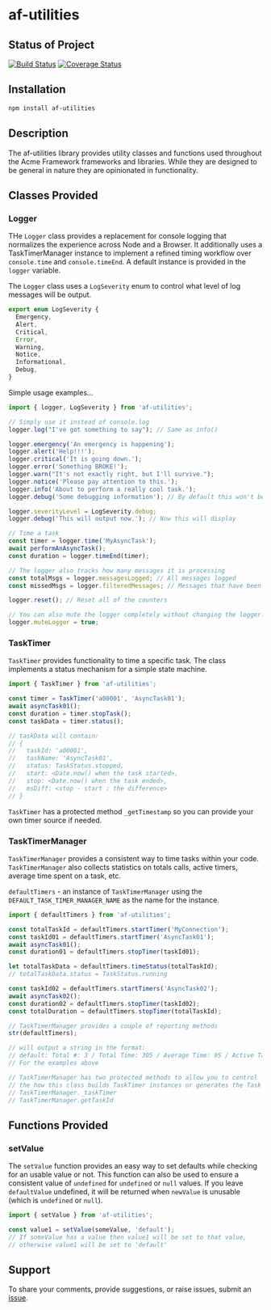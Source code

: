 # af-utilities

## Status of Project

[![Build Status](https://github.com/acmeframework/af-utilities/actions/workflows/build-test.yml/badge.svg)](https://github.com/acmeframework/af-utilities/actions/workflows/build-test.yml) [![Coverage Status](https://coveralls.io/repos/github/acmeframework/af-utilities/badge.svg?branch=main)](https://coveralls.io/github/acmeframework/af-utilities?branch=main)

## Installation

```bash
npm install af-utilities
```

## Description

The af-utilities library provides utility classes and functions used throughout the Acme Framework frameworks and libraries. While they are designed to be general in nature they are opinionated in functionality.

## Classes Provided

### Logger

THe `Logger` class provides a replacement for console logging that normalizes the experience across Node and a Browser. It additionally uses a TaskTimerManager instance to implement a refined timing workflow over `console.time` and `console.timeEnd`. A default instance is provided in the `logger` variable.

The `Logger` class uses a `LogSeverity` enum to control what level of log messages will be output.

```typescript
export enum LogSeverity {
  Emergency,
  Alert,
  Critical,
  Error,
  Warning,
  Notice,
  Informational,
  Debug,
}
```

Simple usage examples...

```typescript
import { logger, LogSeverity } from 'af-utilities';

// Simply use it instead of console.log
logger.log("I've got something to say"); // Same as info()

logger.emergency('An emergency is happening');
logger.alert('Help!!!');
logger.critical('It is going down.');
logger.error('Something BROKE!');
logger.warn("It's not exactly right, but I'll survive.");
logger.notice('Please pay attention to this.');
logger.info('About to perform a really cool task.');
logger.debug('Some debugging information'); // By default this won't be output

logger.severityLevel = LogSeverity.debug;
logger.debug('This will output now.'); // Now this will display

// Time a task
const timer = logger.time('MyAsyncTask');
await performAnAsyncTask();
const duration = logger.timeEnd(timer);

// The logger also tracks how many messages it is processing
const totalMsgs = logger.messagesLogged; // All messages logged
const missedMsgs = logger.filteredMessages; // Messages that have been filtered from output

logger.reset(); // Reset all of the counters

// You can also mute the logger completely without changing the logger.severityLevel
logger.muteLogger = true;
```

### TaskTimer

`TaskTimer` provides functionality to time a specific task. The class implements a status mechanism for a simple state machine.

```typescript
import { TaskTimer } from 'af-utilities';

const timer = TaskTimer('a00001', 'AsyncTask01');
await asyncTask01();
const duration = timer.stopTask();
const taskData = timer.status();

// taskData will contain:
// {
//   taskId: 'a00001',
//   taskName: 'AsyncTask01',
//   status: TaskStatus.stopped,
//   start: <Date.now() when the task started>,
//   stop: <Date.now() when the task ended>,
//   msDiff: <stop - start : the difference>
// }
```

`TaskTimer` has a protected method `_getTimestamp` so you can provide your own timer source if needed.

### TaskTimerManager

`TaskTimerManager` provides a consistent way to time tasks within your code. `TaskTimerManager` also collects statistics on totals calls, active timers, average time spent on a task, etc.

`defaultTimers` - an instance of `TaskTimerManager` using the `DEFAULT_TASK_TIMER_MANAGER_NAME` as the name for the instance.

```typescript
import { defaultTimers } from 'af-utilities';

const totalTaskId = defaultTimers.startTimer('MyConnection');
const taskId01 = defaultTimers.startTimer('AsyncTask01');
await asyncTask01();
const duration01 = defaultTimers.stopTimer(taskId01);

let totalTaskData = defaultTimers.timeStatus(totalTaskId);
// totalTaskData.status = TaskStatus.running

const taskId02 = defaultTimers.startTimers('AsyncTask02');
await asyncTask02();
const duration02 = defaultTimers.stopTimer(taskId02);
const totalDuration = defaultTimers.stopTimer(totalTaskId);

// TaskTimerManager provides a couple of reporting methods
str(defaultTimers);

// will output a string in the format:
// default: Total #: 3 / Total Time: 305 / Average Time: 95 / Active Tasks: 0
// For the examples above

// TaskTimerManager has two protected methods to allow you to control
// the how this class builds TaskTimer instances or generates the Task ID's.
// TaskTimerManager._taskTimer
// TaskTimerManager.getTaskId
```

## Functions Provided

### setValue

The `setValue` function provides an easy way to set defaults while checking for an usable value or not. This function can also be used to ensure a consistent value of `undefined` for `undefined` or `null` values. If you leave `defaultValue` undefined, it will be returned when `newValue` is unusable (which is `undefined` or `null`).

```typescript
import { setValue } from 'af-utilities';

const value1 = setValue(someValue, 'default');
// If someValue has a value then value1 will be set to that value,
// otherwise value1 will be set to 'default'
```

## Support

To share your comments, provide suggestions, or raise issues, submit an [issue](https://github.com/acmeframework/af-utilities/issues).
